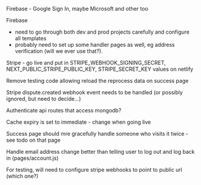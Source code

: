 Firebase - Google Sign In, maybe Microsoft and other too

Firebase

- need to go through both dev and prod projects carefully and configure all templates
- probably need to set up some handler pages as well, eg address verification (will we ever use that?).

Stripe - go live and put in STRIPE_WEBHOOK_SIGNING_SECRET, NEXT_PUBLIC_STRIPE_PUBLIC_KEY, STRIPE_SECRET_KEY values on netlify

Remove testing code allowing reload the reprocess data on success page

Stripe dispute.created webhook event needs to be handled (or possibly ignored, but need to decide...)

Authenticate api routes that access mongodb?

Cache expiry is set to immediate - change when going live

Success page should mre gracefully handle someone who visits it twice - see todo on that page

Handle email address change better than telling user to log out and log back in (pages/account.js)

For testing, will need to configure stripe webhooks to point to public url (which one?)
